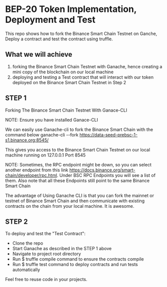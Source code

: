 # BEP-20 Token Implementation, Deployment and Test

This repo shows how to fork the Binance Smart Chain Testnet on Ganche, Deploy a contract and test the contract using truffle. 

## What we will achieve
 
1. forking the Binance Smart Chain Testnet with Ganache, hence creating a mini copy of the blockchain on our local machine
2. deploying and testing a Test contract that will interact with our token deployed on the Binance Smart Chain Testnet in Step 2

## STEP 1 
Forking The Binance Smart Chain Testnet With Ganace-CLI

NOTE: Ensure you have installed Ganace-CLI

We can easily use Ganache-cli to fork the Binance Smart Chain with the command below
ganache-cli --fork https://data-seed-prebsc-1-s1.binance.org:8545/

This gives you access to the Binance Smart Chain Testnet on our local machine running on 127.0.0.1 Port 8545


NOTE: Sometimes, the RPC endpoint might be down, so you can select another endpoint from this link https://docs.binance.org/smart-chain/developer/rpc.html. 
Under  BSC RPC Endpoints you will see a list of them. Also note that all these Endpoints still point to the same Binance Smart Chain

The advantage of Using Ganache CLI is that you can fork the mainnet or testnet of Binance Smart Chain and then communicate with existing contracts on the chain from your local machine. 
It is awesome. 

## STEP 2
To deploy and test the "Test Contract":
- Clone the repo
- Start Ganache as described in the STEP 1 above
- Navigate to project root directory
- Run $ truffle compile  command to ensure the contracts compile 
- Run $ truffle test command to deploy contracts and run tests automatically

Feel free to reuse code in your projects.
